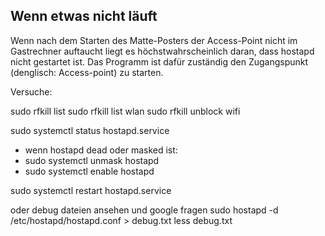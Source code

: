 ## Wenn etwas nicht läuft
Wenn nach dem Starten des Matte-Posters der Access-Point nicht im Gastrechner auftaucht liegt es 
höchstwahrscheinlich daran, dass hostapd nicht gestartet ist. Das Programm ist dafür zuständig den
Zugangspunkt (denglisch: Access-point) zu starten.

Versuche:

sudo rfkill list
sudo rfkill list wlan
sudo rfkill unblock wifi

sudo systemctl status hostapd.service
  - wenn hostapd dead oder masked ist:
  - sudo systemctl unmask hostapd
  - sudo systemctl enable hostapd

sudo systemctl restart hostapd.service

oder debug dateien ansehen und google fragen 
sudo hostapd -d /etc/hostapd/hostapd.conf > debug.txt
less debug.txt



